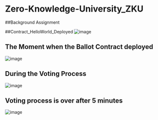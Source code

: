 # Zero-Knowledge-University_ZKU
##Background Assignment

##Contract_HelloWorld_Deployed
![image](https://user-images.githubusercontent.com/90147636/164984248-5363b5aa-b5fe-4e10-b8d9-acfd518dc405.png)


## The Moment when the Ballot Contract deployed 
![image](https://user-images.githubusercontent.com/90147636/164987693-1a118b8c-ae0e-49ad-ae21-9a67e2e8a59b.png)


## During the Voting Process
![image](https://user-images.githubusercontent.com/90147636/164987738-eb4311ff-c230-4f61-a9b3-2994d622c6ed.png)


## Voting process is over after 5 minutes
![image](https://user-images.githubusercontent.com/90147636/164987777-6de4a621-2cfd-4aa4-8390-0ace9e751b0d.png)
